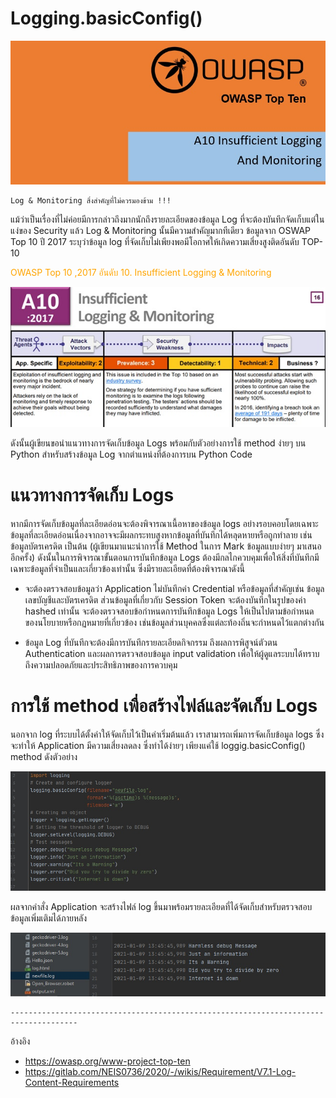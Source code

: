 # Logging.basicConfig()

![](img/log0.jpg)

```
Log & Monitoring สิ่งสำคัญที่ไม่ควรมองข้าม !!! 
```

แม้ว่าเป็นเรื่องที่ไม่ค่อยมีการกล่าวถึงมากนักถึงรายละเอียดของข้อมูล Log ที่จะต้องบันทึกจัดเก็บแต่ในแง่ของ Security แล้ว Log & Monitoring นั้นมีความสำคัญมากทีเดียว 
ข้อมูลจาก OSWAP Top 10 ปี 2017 ระบุว่าข้อมูล log ที่จัดเก็บไม่เพียงพอมีโอกาศให้เกิดความเสี่ยงสูงติดอันดับ TOP-10

 <span style="color: orange"> OWASP Top 10 ,2017  </span>
 <span style="color: orange"> อันดับ 10. Insufficient Logging & Monitoring  </span>

![](img/log1.jpg)


ดังนั้นผู้เขียนขอนำแนวทางการจัดเก็บข้อมูล Logs พร้อมกับตัวอย่างการใช้ method ง่ายๆ บน Python สำหรับสร้างข้อมูล Log จากตำแหน่งที่ต้องการบน Python Code

# แนวทางการจัดเก็บ Logs  
หากมีการจัดเก็บข้อมูลที่ละเอียดอ่อนจะต้องพิจารณาเนื้อหาของข้อมูล logs อย่างรอบคอบโดยเฉพาะข้อมูลที่ละเอียดอ่อนเนื่องจากอาจจะมีผลกระทบสูงหากข้อมูลที่บันทึกได้หลุดหายหรือถูกทำลาย เช่นข้อมูลบัตรเครดิต เป็นต้น (ผู้เขียนมาแนะนำการใช้ Method ในการ Mark ข้อมูลแบบง่ายๆ มาเสนออีกครั้ง) ดังนั้นในการพิจารณาขั้นตอนการบันทึกข้อมูล Logs ต้องมีกลไกควบคุมเพื่อให้สิ่งที่บันทึกมีเฉพาะข้อมูลที่จำเป็นและเกี่ยวข้องเท่านั้น ซึ่งมีรายละเอียดที่ต้องพิจารณาดังนี้
 - จะต้องตรวจสอบข้อมูลว่า Application ไม่บันทึกค่า Credential หรือข้อมูลที่สำคัญเช่น ข้อมูลเลขบัญชีและบัตรเครดิต ส่วนข้อมูลที่เกี่ยวกับ Session Token จะต้องบันทึกในรูปของค่า hashed เท่านั้น 
จะต้องตรวจสอบข้อกำหนดการบันทึกข้อมูล Logs ให้เป็นไปตามข้อกำหนดของนโยบายหรือกฏหมายที่เกี่ยวข้อง เช่นข้อมูลส่วนบุคคลซึ่งแต่ละท้องถิ่นจะกำหนดไว้แตกต่างกัน

 - ข้อมูล Log ที่บันทึกจะต้องมีการบันทึกรายละเอียดกิจกรรม ถึงผลการพิสูจน์ตัวตน Authentication และผลการตรวจสอบข้อมูล input validation เพื่อให้ผู้ดูแลระบบได้ทราบถึงความปลอดภัยและประสิทธิภาพของการควบคุม     

# การใช้ method เพื่อสร้างไฟล์และจัดเก็บ Logs 
นอกจาก log ที่ระบบได้ตั้งค่าให้จัดเก็บไว้เป็นค่าเริ่มต้นแล้ว เราสามารถเพิ่มการจัดเก็บข้อมูล logs ซึ่งจะทำให้ Application มีความเสี่ยงลดลง ซึ่งทำได้ง่ายๆ เพียงแค่ใช้ loggig.basicConfig() method ดังตัวอย่าง

![](img/log2.jpg)

ผลจากคำสั่ง Application จะสร้างไฟล์ log ขึ้นมาพร้อมรายละเอียดที่ได้จัดเก็บสำหรับตรวจสอบข้อมูลเพิ่มเติมได้ภายหลัง 

![](img/log3.jpg)


```
-------------------------------------------------------------------------------------
```

อ้างอิง

  - https://owasp.org/www-project-top-ten
  - https://gitlab.com/NEIS0736/2020/-/wikis/Requirement/V7.1-Log-Content-Requirements






                                                                     






